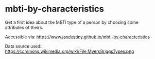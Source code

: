 # mbti-by-characteristics
Get a first idea about the MBTI type of a person by choosing some attributes of theirs.

Accessible via:  https://www.jandestiny.github.io/mbti-by-characteristics

Data source used: https://commons.wikimedia.org/wiki/File:MyersBriggsTypes.png
